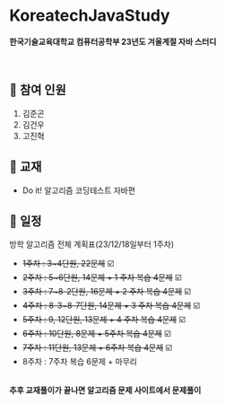 # KoreatechJavaStudy
**한국기술교육대학교 컴퓨터공학부 23년도 겨울계절 자바 스터디**

<br/>

## 👥 참여 인원
1. 김준곤
2. 김건우
3. 고진혁

## 📙 교재
- Do it! 알고리즘 코딩테스트 자바편

## 📆 일정
방학 알고리즘 전체 계획표(23/12/18일부터 1주차)
- ~~1주차 : 3~4단원, 22문제~~ ☑️
- ~~2주차 : 5~6단원, 14문제 + 1 주차 복습 4문제~~ ☑️
- ~~3주차 : 7~8-2단원, 16문제 + 2 주차 복습 4문제~~ ☑️
- ~~4주차 : 8-3~8-7단원, 14문제 + 3 주차 복습 4문제~~ ☑️
- ~~5주차 : 9, 12단원, 13문제 + 4 주차 복습 4문제~~ ☑️
- ~~6주차 : 10단원, 8문제 + 5주차 복습 4문제~~ ☑️
- ~~7주차 : 11단원, 13문제 + 6주차 복습 4문제~~ ☑️
- 8주차 : 7주차 복습 6문제 + 마무리
  
<br/>**추후 교재풀이가 끝나면 알고리즘 문제 사이트에서 문제풀이**
